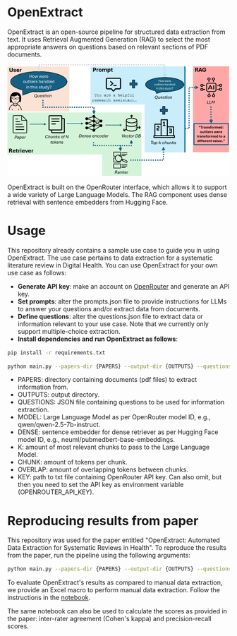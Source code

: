 # OpenExtract

OpenExtract is an open-source pipeline for structured data extraction from text. It uses Retrieval Augmented Generation (RAG) to select the most appropriate answers on questions based on relevant sections of PDF documents. 

![Alt text](images/openextract.png)


OpenExtract is built on the OpenRouter interface, which allows it to support a wide variety of Large Language Models. The RAG component uses dense retrieval with sentence embedders from Hugging Face.

# Usage
This repository already contains a sample use case to guide you in using OpenExtract. The use case pertains to data extraction for a systematic literature review in Digital Health. You can use OpenExtract for your own use case as follows:

- **Generate API key**: make an account on [OpenRouter](https://openrouter.ai/) and generate an API key.
- **Set prompts**: alter the prompts.json file to provide instructions for LLMs to answer your questions and/or extract data from documents.
- **Define questions**: alter the questions.json file to extract data or information relevant to your use case. Note that we currently only support multiple-choice extraction. 
- **Install dependencies and run OpenExtract as follows**:

```bash
pip install -r requirements.txt
```

```bash
python main.py --papers-dir {PAPERS} --output-dir {OUTPUTS} --questions-file {QUESTIONS} --model {MODEL} --dense-model {DENSE} --top-k {K} --chunk-tokens {CHUNK} --chunk-overlap {OVERLAP} --api-key-file {KEY} 
```

- PAPERS: directory containing documents (pdf files) to extract information from.
- OUTPUTS: output directory.
- QUESTIONS: JSON file containing questions to be used for information extraction.
- MODEL: Large Language Model as per OpenRouter model ID, e.g., qwen/qwen-2.5-7b-instruct.
- DENSE: sentence embedder for dense retriever as per Hugging Face model ID, e.g., neuml/pubmedbert-base-embeddings. 
- K: amount of most relevant chunks to pass to the Large Language Model.
- CHUNK: amount of tokens per chunk.
- OVERLAP: amount of overlapping tokens between chunks.
- KEY: path to txt file containing OpenRouter API key. Can also omit, but then you need to set the API key as environment variable (OPENROUTER_API_KEY). 



# Reproducing results from paper
This repository was used for the paper entitled "OpenExtract: Automated Data Extraction for Systematic Reviews in Health". To reproduce the results from the paper, run the pipeline using the following arguments:

```bash
python main.py --papers-dir {PAPERS} --output-dir {OUTPUTS} --questions-file {QUESTIONS} --model {MODEL} --dense-model neuml/pubmedbert-base-embeddings --top-k 3 --chunk-tokens 1000 --chunk-overlap 500 --api-key-file {KEY} --random-subset 50 --random-seed 42 --stop-after-n-papers 10
```

To evaluate OpenExtract's results as compared to manual data extraction, we provide an Excel macro to perform manual data extraction. Follow the instructions in the [notebook](evaluation.ipynb). 

The same notebook can also be used to calculate the scores as provided in the paper: inter-rater agreement (Cohen's kappa) and precision-recall scores.